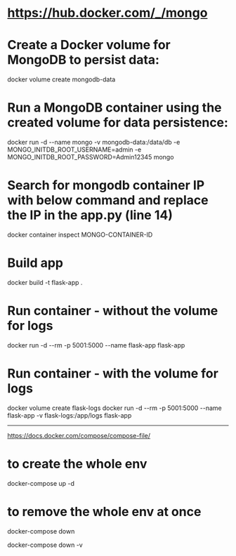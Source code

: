 # https://hub.docker.com/_/mongo

# Create a Docker volume for MongoDB to persist data:
docker volume create mongodb-data

# Run a MongoDB container using the created volume for data persistence:

docker run -d --name mongo -v mongodb-data:/data/db -e MONGO_INITDB_ROOT_USERNAME=admin -e MONGO_INITDB_ROOT_PASSWORD=Admin12345 mongo

# Search for mongodb container IP with below command and replace the IP in the app.py (line 14)
docker container inspect MONGO-CONTAINER-ID

# Build app
docker build -t flask-app .

# Run container - without the volume for logs

docker run -d --rm -p 5001:5000 --name flask-app flask-app

# Run container - with the volume for logs
docker volume create flask-logs
docker run -d --rm -p 5001:5000 --name flask-app -v flask-logs:/app/logs flask-app


--------------------------------------------------------------------------------------------------------
https://docs.docker.com/compose/compose-file/

# to create the whole env
docker-compose up -d

# to remove the whole env at once
docker-compose down

docker-compose down -v